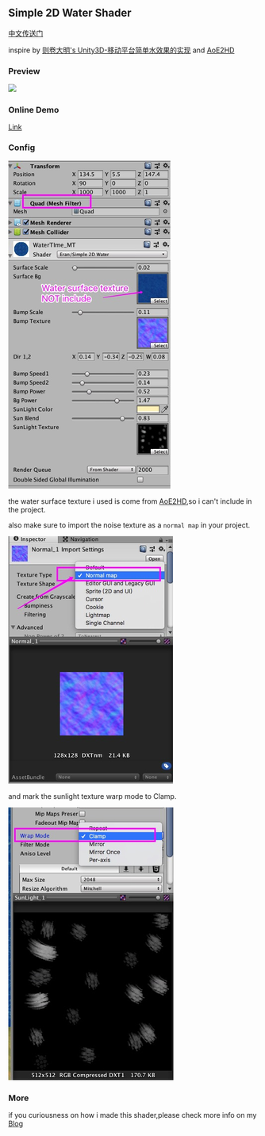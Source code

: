 ## Simple 2D Water Shader



[中文传送门](http://oldking.wang/7e726530-f07b-11e8-9356-679d14d5bec9/)

inspire by [则卷大明's Unity3D-移动平台简单水效果的实现](http://gad.qq.com/article/detail/25973) and [AoE2HD](https://store.steampowered.com/app/221380/Age_of_Empires_II_HD/)

### Preview

![](imgs/Preview.gif)

### Online Demo

[Link](https://tunied.github.io/Simple2DWater/)

### Config 

![](imgs/Setting.jpg)

the water surface texture i used is come from [AoE2HD](https://store.steampowered.com/app/221380/Age_of_Empires_II_HD/),so i can't include in the project.

also make sure to import the noise texture as a `normal map` in your project.

![](imgs/NormalMap.jpg)

and mark the sunlight texture warp mode to Clamp.

![](imgs/SunLight_Config.jpg)

### More

if you curiousness on how i made this shader,please check more info on my [Blog](http://oldking.wang/7e726530-f07b-11e8-9356-679d14d5bec9/)



